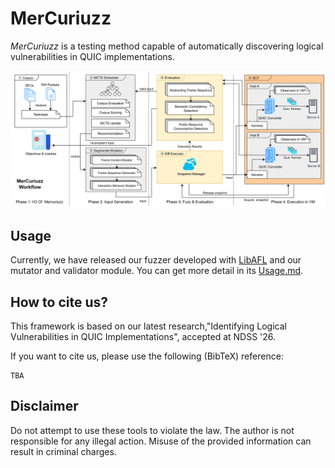 # MerCuriuzz

*MerCuriuzz* is a testing method capable of automatically discovering logical vulnerabilities in QUIC implementations.

![Overview](./img/overview.jpg)

## Usage

Currently, we have released our fuzzer developed with [LibAFL](https://github.com/AFLplusplus/LibAFL) and our mutator and validator module. You can get more detail in its [Usage.md](./Usage.md).

## How to cite us?

This framework is based on our latest research,"Identifying Logical Vulnerabilities in QUIC Implementations", accepted at NDSS '26.

If you want to cite us, please use the following (BibTeX) reference:

```
TBA
```

## Disclaimer

Do not attempt to use these tools to violate the law. The author is not responsible for any illegal action. Misuse of the provided information can result in criminal charges.